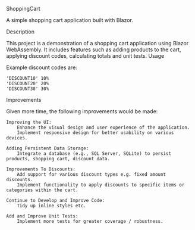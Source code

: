 ShoppingCart

A simple shopping cart application built with Blazor.

Description

This project is a demonstration of a shopping cart application using Blazor WebAssembly. It includes features such as adding products to the cart, applying discount codes, calculating totals and unit tests.
Usage

Example discount codes are:

    'DISCOUNT10' 10%
    'DISCOUNT20' 20%
    'DISCOUNT30' 30%

Improvements

Given more time, the following improvements would be made:

    Improving the UI:
        Enhance the visual design and user experience of the application.
        Implement responsive design for better usability on various devices.

    Adding Persistent Data Storage:
        Integrate a database (e.g., SQL Server, SQLite) to persist products, shopping cart, discount data.

    Improvements To Discounts:
        Add support for various discount types e.g. fixed amount discounts.
        Implement functionality to apply discounts to specific items or categories within the cart.

    Continue to Develop and Improve Code:
        Tidy up inline styles etc.

    Add and Improve Unit Tests:
        Implement more tests for greater coverage / robustness.

